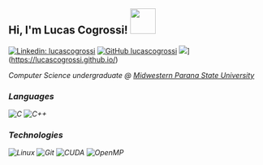 <h2> Hi, I'm Lucas Cogrossi! <img src="https://media.giphy.com/media/mGcNjsfWAjY5AEZNw6/giphy.gif" width="50"></h2>

[![Linkedin: lucascogrossi](https://img.shields.io/badge/-lucascogrossi-blue?style=flat-square&logo=Linkedin&logoColor=white&link=https://www.linkedin.com/in/lucascogrossi/)](https://www.linkedin.com/in/lucascogrossi/)
[![GitHub lucascogrossi](https://img.shields.io/github/followers/lucascogrossi?label=follow&style=social)](https://www.github.com/lucascogrossi)
![](https://img.shields.io/badge/-💻%20My%20Website-000)](https://lucascogrossi.github.io/)

<p><em>Computer Science undergraduate @ <a href="http://www3.unicentro.br">Midwestern Parana State University</a>

### Languages

![C](https://img.shields.io/badge/-C-000?&logo=C)
![C++](https://img.shields.io/badge/-C++-000?&logo=c%2b%2b&logoColor=00599C)

### Technologies

![Linux](https://img.shields.io/badge/-Linux-000?&logo=Linux)
![Git](https://img.shields.io/badge/-Git-000?&logo=Git)
![CUDA](https://img.shields.io/badge/-CUDA-000?&logo=Nvidia)
![OpenMP](https://img.shields.io/badge/-OpenMP-000)

